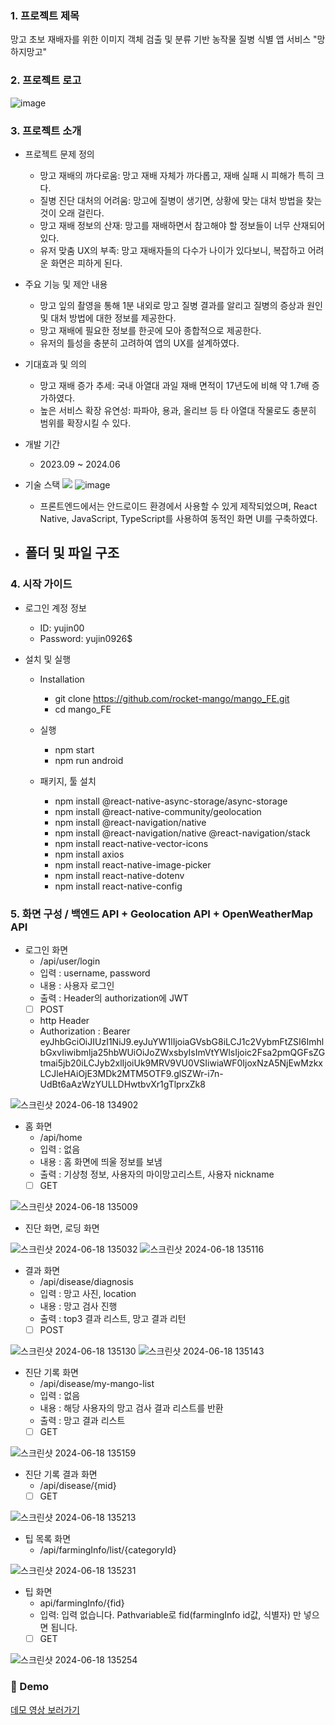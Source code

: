 ### 1. 프로젝트 제목

망고 초보 재배자를 위한 이미지 객체 검출 및 분류 기반 농작물 질병 식별 앱 서비스
"망하지망고"

### 2. 프로젝트 로고

![image](https://github.com/rocket-mango/mango_FE/assets/117718423/8506fe7a-ebbf-4e16-b283-fcc384ec7b19)

### 3. 프로젝트 소개

- 프로젝트 문제 정의
  - 망고 재배의 까다로움: 망고 재배 자체가 까다롭고, 재배 실패 시 피해가 특히 크다.
  - 질병 진단 대처의 어려움: 망고에 질병이 생기면, 상황에 맞는 대처 방법을 찾는 것이 오래 걸린다.
  - 망고 재배 정보의 산재: 망고를 재배하면서 참고해야 할 정보들이 너무 산재되어 있다.
  - 유저 맞춤 UX의 부족: 망고 재배자들의 다수가 나이가 있다보니, 복잡하고 어려운 화면은 피하게 된다.
- 주요 기능 및 제안 내용
  - 망고 잎의 촬영을 통해 1분 내외로 망고 질병 결과를 알리고 질병의 증상과 원인 및 대처 방법에 대한 정보를 제공한다.
  - 망고 재배에 필요한 정보를 한곳에 모아 종합적으로 제공한다.
  - 유저의 틀성을 충분히 고려하여 앱의 UX를 설계하였다.
- 기대효과 및 의의
  - 망고 재배 증가 추세: 국내 아열대 과일 재배 면적이 17년도에 비해 약 1.7배 증가하였다.
  - 높은 서비스 확장 유연성: 파파야, 용과, 올리브 등 타 아열대 작물로도 충분히 범위를 확장시킬 수 있다.
- 개발 기간
  - 2023.09 ~ 2024.06
- 기술 스택
  <img src="https://img.shields.io/badge/html5-E34F26?style=for-the-badge&logo=html5&logoColor=white">
  ![image](https://github.com/rocket-mango/mango_FE/assets/117718423/a67f4e2e-21f2-4d0a-a4c7-5850e87eb590)

  - 프론트엔드에서는 안드로이드 환경에서 사용할 수 있게 제작되었으며, React Native, JavaScript, TypeScript를 사용하여 동적인 화면 UI를 구축하였다.

- ## 폴더 및 파일 구조

### 4. 시작 가이드

- 로그인 계정 정보

  - ID: yujin00
  - Password: yujin0926$

- 설치 및 실행

  - Installation

    - git clone https://github.com/rocket-mango/mango_FE.git
    - cd mango_FE

  - 실행

    - npm start
    - npm run android

  - 패키지, 툴 설치
    - npm install @react-native-async-storage/async-storage
    - npm install @react-native-community/geolocation
    - npm install @react-navigation/native
    - npm install @react-navigation/native @react-navigation/stack
    - npm install react-native-vector-icons
    - npm install axios
    - npm install react-native-image-picker
    - npm install react-native-dotenv
    - npm install react-native-config

### 5. 화면 구성 / 백엔드 API + Geolocation API + OpenWeatherMap API

- 로그인 화면
  - /api/user/login
  - 입력 : username, password
  - 내용 : 사용자 로그인
  - 출력 : Header의 authorization에 JWT
  - [ ] POST
  - http Header
  - Authorization : Bearer eyJhbGciOiJIUzI1NiJ9.eyJuYW1lIjoiaGVsbG8iLCJ1c2VybmFtZSI6ImhlbGxvIiwibmlja25hbWUiOiJoZWxsbyIsImVtYWlsIjoic2Fsa2pmQGFsZGtmai5jb20iLCJyb2xlIjoiUk9MRV9VU0VSIiwiaWF0IjoxNzA5NjEwMzkxLCJleHAiOjE3MDk2MTM5OTF9.glSZWr-i7n-UdBt6aAzWzYULLDHwtbvXr1gTlprxZk8

![스크린샷 2024-06-18 134902](https://github.com/rocket-mango/mango_FE/assets/117718423/ead4ba55-2908-439f-8ebc-66247c3064e4)

- 홈 화면
  - /api/home
  - 입력 : 없음
  - 내용 : 홈 화면에 띄울 정보를 보냄
  - 출력 : 기상청 정보, 사용자의 마이망고리스트, 사용자 nickname
  - [ ] GET

![스크린샷 2024-06-18 135009](https://github.com/rocket-mango/mango_FE/assets/117718423/d84932c0-f564-4e58-b21e-28204cd5007b)

- 진단 화면, 로딩 화면

![스크린샷 2024-06-18 135032](https://github.com/rocket-mango/mango_FE/assets/117718423/887cbb25-a2c0-4733-be29-1dad68922785)
![스크린샷 2024-06-18 135116](https://github.com/rocket-mango/mango_FE/assets/117718423/f9862755-14c6-4055-be83-690f7f3a33f4)

- 결과 화면
  - /api/disease/diagnosis
  - 입력 : 망고 사진, location
  - 내용 : 망고 검사 진행
  - 출력 : top3 결과 리스트, 망고 결과 리턴
  - [ ] POST

![스크린샷 2024-06-18 135130](https://github.com/rocket-mango/mango_FE/assets/117718423/fd0a538b-fb1a-47d2-bdd6-64734e057caa)
![스크린샷 2024-06-18 135143](https://github.com/rocket-mango/mango_FE/assets/117718423/6749c193-1aea-4b42-90e3-b695ce5bc653)

- 진단 기록 화면
  - /api/disease/my-mango-list
  - 입력 : 없음
  - 내용 : 해당 사용자의 망고 검사 결과 리스트를 반환
  - 출력 : 망고 결과 리스트
  - [ ] GET

![스크린샷 2024-06-18 135159](https://github.com/rocket-mango/mango_FE/assets/117718423/f263687f-50b2-4cbb-ab16-3a6a604b631f)

- 진단 기록 결과 화면
  - /api/disease/{mid}
  - [ ] GET

![스크린샷 2024-06-18 135213](https://github.com/rocket-mango/mango_FE/assets/117718423/865643fb-f967-4fc3-8bb8-23e90483d211)

- 팁 목록 화면
  - /api/farmingInfo/list/{categoryId}

![스크린샷 2024-06-18 135231](https://github.com/rocket-mango/mango_FE/assets/117718423/35c424fc-68ee-43d9-b05a-a32203cd9ee0)

- 팁 화면
  - api/farmingInfo/{fid}
  - 입력: 입력 없습니다. Pathvariable로 fid(farmingInfo id값, 식별자) 만 넣으면 됩니다.
  - [ ] GET

![스크린샷 2024-06-18 135254](https://github.com/rocket-mango/mango_FE/assets/117718423/8fd255fe-6228-45e5-b3cf-67a3fc7d5c5f)

### 📍 Demo

<a href="https://youtu.be/wkHsFAMPMAs?si=NtXd2lCAfklKVJ7O" target="_blank">데모 영상 보러가기</a>
